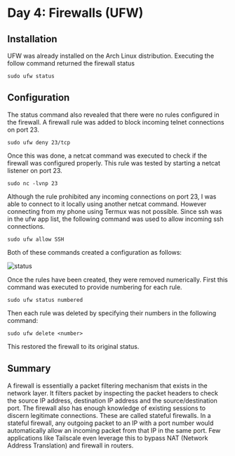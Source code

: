 # Day 4: Firewalls (UFW) 

## Installation 

UFW was already installed on the Arch Linux distribution. Executing the follow command returned the firewall status

```sudo ufw status``` 

## Configuration 

The status command also revealed that there were no rules configured in the firewall. A firewall rule was added to block incoming telnet connections on port 23. 

```sudo ufw deny 23/tcp``` 

Once this was done, a netcat command was executed to check if the firewall was configured properly. This rule was tested by starting a netcat listener on port 23.

```sudo nc -lvnp 23``` 

Although the rule prohibited any incoming connections on port 23, I was able to connect to it locally using another netcat command. However connecting from my phone using Termux was not possible. Since ssh was in the ufw app list, the following command was used to allow incoming ssh connections. 

```sudo ufw allow SSH``` 

Both of these commands created a configuration as follows: 

![status](./screenshots/status.png)

Once the rules have been created, they were removed numerically. First this command was executed to provide numbering for each rule.

```sudo ufw status numbered``` 

Then each rule was deleted by specifying their numbers in the following command: 

```sudo ufw delete <number>```

This restored the firewall to its original status. 

## Summary 

A firewall is essentially a packet filtering mechanism that exists in the network layer. It filters packet by inspecting the packet headers to check the source IP address, destination IP address and the source/destination port. The firewall also has enough knowledge of existing sessions to discern legitimate connections. These are called stateful firewalls. In a stateful firewall, any outgoing packet to an IP with a port number would automatically allow an incoming packet from that IP in the same port. Few applications like Tailscale even leverage this to bypass NAT (Network Address Translation) and firewall in routers. 

